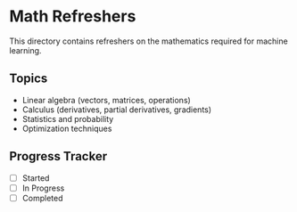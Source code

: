 # Math Refreshers
This directory contains refreshers on the mathematics required for machine learning.

## Topics
- Linear algebra (vectors, matrices, operations)
- Calculus (derivatives, partial derivatives, gradients)
- Statistics and probability
- Optimization techniques

## Progress Tracker
- [ ] Started
- [ ] In Progress
- [ ] Completed
